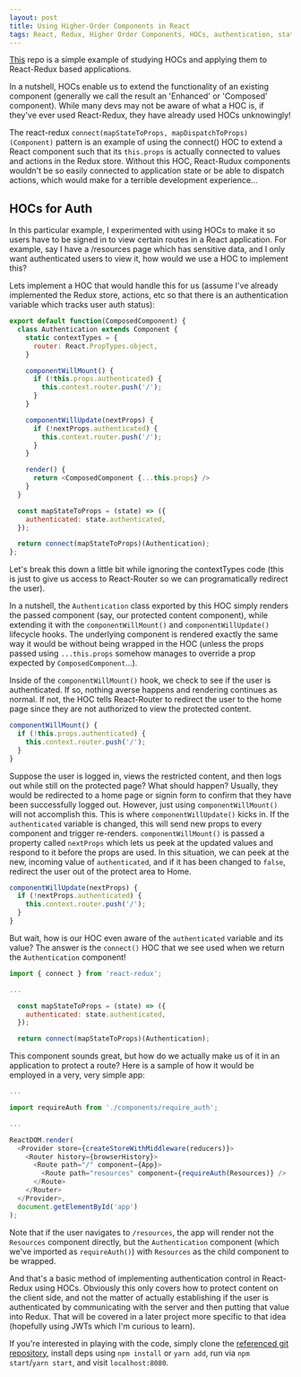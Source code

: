 ```yaml
---
layout: post
title: Using Higher-Order Components in React
tags: React, Redux, Higher Order Components, HOCs, authentication, state, classes, connect, props, dispatch, lifecycle methods, problem-solving
---
```


[This](https://github.com/stern-shawn/continued-education/tree/master/udemy/React-Redux/higher-order-components-0) repo is a simple example of studying HOCs and applying them to React-Redux based applications.

In a nutshell, HOCs enable us to extend the functionality of an existing component (generally we call the result an 'Enhanced' or 'Composed' component). While many devs may not be aware of what a HOC is, if they've ever used React-Redux, they have already used HOCs unknowingly!

The react-redux `connect(mapStateToProps, mapDispatchToProps)(Component)` pattern is an example of using the connect() HOC to extend a React component such that its `this.props` is actually connected to values and actions in the Redux store. Without this HOC, React-Rudux components wouldn't be so easily connected to application state or be able to dispatch actions, which would make for a terrible development experience...

## HOCs for Auth
In this particular example, I experimented with using HOCs to make it so users have to be signed in to view certain routes in a React application. For example, say I have a /resources page which has sensitive data, and I only want authenticated users to view it, how would we use a HOC to implement this?

Lets implement a HOC that would handle this for us (assume I've already implemented the Redux store, actions, etc so that there is an authentication variable which tracks user auth status):

```JavaScript
export default function(ComposedComponent) {
  class Authentication extends Component {
    static contextTypes = {
      router: React.PropTypes.object,
    }

    componentWillMount() {
      if (!this.props.authenticated) {
        this.context.router.push('/');
      }
    }

    componentWillUpdate(nextProps) {
      if (!nextProps.authenticated) {
        this.context.router.push('/');
      }
    }

    render() {
      return <ComposedComponent {...this.props} />
    }
  }

  const mapStateToProps = (state) => ({
    authenticated: state.authenticated,
  });

  return connect(mapStateToProps)(Authentication);
};
```

Let's break this down a little bit while ignoring the contextTypes code (this is just to give us access to React-Router so we can programatically redirect the user).

In a nutshell, the `Authentication` class exported by this HOC simply renders the passed component (say, our protected content component), while extending it with the `componentWillMount()` and `componentWillUpdate()` lifecycle hooks. The underlying component is rendered exactly the same way it would be without being wrapped in the HOC (unless the props passed using `...this.props` somehow manages to override a prop expected by `ComposedComponent`...).

Inside of the `componentWillMount()` hook, we check to see if the user is authenticated. If so, nothing averse happens and rendering continues as normal. If not, the HOC tells React-Router to redirect the user to the home page since they are not authorized to view the protected content.
```JavaScript
componentWillMount() {
  if (!this.props.authenticated) {
    this.context.router.push('/');
  }
}
```

Suppose the user is logged in, views the restricted content, and then logs out while still on the protected page? What should happen? Usually, they would be redirected to a home page or signin form to confirm that they have been successfully logged out. However, just using `componentWillMount()` will not accomplish this. This is where `componentWillUpdate()` kicks in. If the `authenticated` variable is changed, this will send new props to every component and trigger re-renders. `componentWillMount()` is passed a property called `nextProps` which lets us peek at the updated values and respond to it before the props are used. In this situation, we can peek at the new, incoming value of `authenticated`, and if it has been changed to `false`, redirect the user out of the protect area to Home.
```JavaScript
componentWillUpdate(nextProps) {
  if (!nextProps.authenticated) {
    this.context.router.push('/');
  }
}
```
But wait, how is our HOC even aware of the `authenticated` variable and its value? The answer is the `connect()` HOC that we see used when we return the `Authentication` component!
```JavaScript
import { connect } from 'react-redux';

...

  const mapStateToProps = (state) => ({
    authenticated: state.authenticated,
  });

  return connect(mapStateToProps)(Authentication);
```

This component sounds great, but how do we actually make us of it in an application to protect a route? Here is a sample of how it would be employed in a very, very simple app:

```JavaScript
...

import requireAuth from './components/require_auth';

...

ReactDOM.render(
  <Provider store={createStoreWithMiddleware(reducers)}>
    <Router history={browserHistory}>
      <Route path="/" component={App}>
        <Route path="resources" component={requireAuth(Resources)} />
      </Route>
    </Router>
  </Provider>,
  document.getElementById('app')
);
```

Note that if the user navigates to `/resources`, the app will render not the `Resources` component directly, but the `Authentication` component (which we've imported as `requireAuth()`) with `Resources` as the child component to be wrapped.

And that's a basic method of implementing authentication control in React-Redux using HOCs. Obviously this only covers how to protect content on the client side, and not the matter of actually establishing if the user is authenticated by communicating with the server and then putting that value into Redux. That will be covered in a later project more specific to that idea (hopefully using JWTs which I'm curious to learn).

If you're interested in playing with the code, simply clone the [referenced git repository](https://github.com/stern-shawn/continued-education/tree/master/udemy/React-Redux/higher-order-components-0), install deps using `npm install` or `yarn add`, run via `npm start`/`yarn start`, and visit `localhost:8080`.

